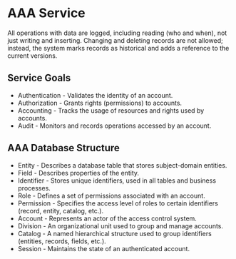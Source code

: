 # AAA Service

All operations with data are logged, including reading (who and when), not just writing and inserting. 
Changing and deleting records are not allowed; instead, the system marks records as historical and adds a reference to the current versions.

## Service Goals

- Authentication - Validates the identity of an account.
- Authorization - Grants rights (permissions) to accounts.
- Accounting - Tracks the usage of resources and rights used by accounts.
- Audit - Monitors and records operations accessed by an account.

## AAA Database Structure

- Entity - Describes a database table that stores subject-domain entities.
- Field - Describes properties of the entity.
- Identifier - Stores unique identifiers, used in all tables and business processes.
- Role - Defines a set of permissions associated with an account.
- Permission - Specifies the access level of roles to certain identifiers (record, entity, catalog, etc.).
- Account - Represents an actor of the access control system.
- Division - An organizational unit used to group and manage accounts.
- Catalog - A named hierarchical structure used to group identifiers (entities, records, fields, etc.).
- Session - Maintains the state of an authenticated account.
